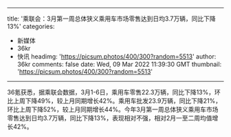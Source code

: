 
---
title: '乘联会：3月第一周总体狭义乘用车市场零售达到日均3.7万辆，同比下降13%'
categories: 
 - 新媒体
 - 36kr
 - 快讯
headimg: 'https://picsum.photos/400/300?random=5513'
author: 36kr
comments: false
date: Wed, 09 Mar 2022 11:39:30 GMT
thumbnail: 'https://picsum.photos/400/300?random=5513'
---

<div>   
36氪获悉，据乘联会数据，3月1-6日，乘用车零售22.3万辆，同比下降13%，环比上周下降49%，较上月同期增长42%。乘用车批发23.9万辆，同比下降21%，环比上周下降52%，较上月同期增长44%。今年3月第一周总体狭义乘用车市场零售达到日均3.7万辆，同比下降13%，表现相对不强，相对2月一至二周均值增长42%。  
</div>
            
